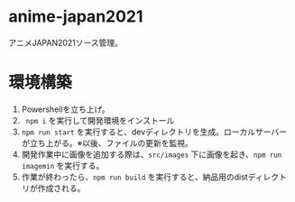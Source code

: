# anime-japan2021
アニメJAPAN2021ソース管理。

# 環境構築
1. Powershellを立ち上げ。
2. ``` npm i``` を実行して開発環境をインストール
3. ```npm run start``` を実行すると、devディレクトリを生成。ローカルサーバーが立ち上がる。※以後、ファイルの更新を監視。
3. 開発作業中に画像を追加する際は、```src/images``` 下に画像を起き、```npm run imagemin``` を実行する。
4. 作業が終わったら、```npm run build``` を実行すると、納品用のdistディレクトリが作成される。
